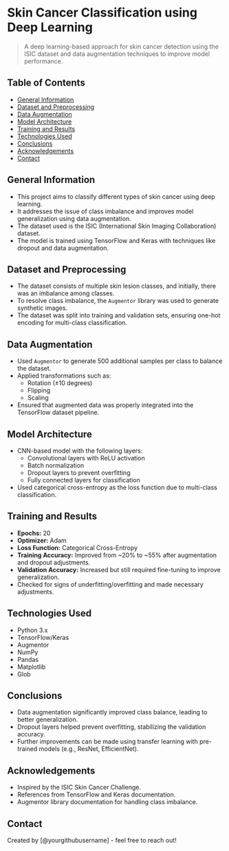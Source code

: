 # Skin Cancer Classification using Deep Learning

> A deep learning-based approach for skin cancer detection using the ISIC dataset and data augmentation techniques to improve model performance.

## Table of Contents
* [General Information](#general-information)
* [Dataset and Preprocessing](#dataset-and-preprocessing)
* [Data Augmentation](#data-augmentation)
* [Model Architecture](#model-architecture)
* [Training and Results](#training-and-results)
* [Technologies Used](#technologies-used)
* [Conclusions](#conclusions)
* [Acknowledgements](#acknowledgements)
* [Contact](#contact)

## General Information
- This project aims to classify different types of skin cancer using deep learning.
- It addresses the issue of class imbalance and improves model generalization using data augmentation.
- The dataset used is the ISIC (International Skin Imaging Collaboration) dataset.
- The model is trained using TensorFlow and Keras with techniques like dropout and data augmentation.

## Dataset and Preprocessing
- The dataset consists of multiple skin lesion classes, and initially, there was an imbalance among classes.
- To resolve class imbalance, the `Augmentor` library was used to generate synthetic images.
- The dataset was split into training and validation sets, ensuring one-hot encoding for multi-class classification.

## Data Augmentation
- Used `Augmentor` to generate 500 additional samples per class to balance the dataset.
- Applied transformations such as:
  - Rotation (±10 degrees)
  - Flipping
  - Scaling
- Ensured that augmented data was properly integrated into the TensorFlow dataset pipeline.

## Model Architecture
- CNN-based model with the following layers:
  - Convolutional layers with ReLU activation
  - Batch normalization
  - Dropout layers to prevent overfitting
  - Fully connected layers for classification
- Used categorical cross-entropy as the loss function due to multi-class classification.

## Training and Results
- **Epochs:** 20
- **Optimizer:** Adam
- **Loss Function:** Categorical Cross-Entropy
- **Training Accuracy:** Improved from ~20% to ~55% after augmentation and dropout adjustments.
- **Validation Accuracy:** Increased but still required fine-tuning to improve generalization.
- Checked for signs of underfitting/overfitting and made necessary adjustments.

## Technologies Used
- Python 3.x
- TensorFlow/Keras
- Augmentor
- NumPy
- Pandas
- Matplotlib
- Glob

## Conclusions
- Data augmentation significantly improved class balance, leading to better generalization.
- Dropout layers helped prevent overfitting, stabilizing the validation accuracy.
- Further improvements can be made using transfer learning with pre-trained models (e.g., ResNet, EfficientNet).

## Acknowledgements
- Inspired by the ISIC Skin Cancer Challenge.
- References from TensorFlow and Keras documentation.
- Augmentor library documentation for handling class imbalance.

## Contact
Created by [@yourgithubusername] - feel free to reach out!